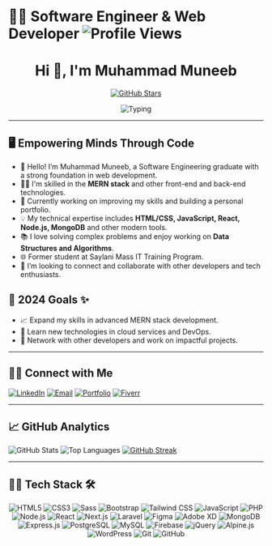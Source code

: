 # 🧑‍💻 Software Engineer & Web Developer ![Profile Views](https://komarev.com/ghpvc/?username=muhammadmuneeb1800&color=blue&style=flat) 

<div align="center">
  <h1>Hi 👋, I'm Muhammad Muneeb</h1>
  <a href="https://github.com/muhammadmuneeb1800">
    <img src="https://img.shields.io/github/stars/muhammadmuneeb1800?label=Stars&style=social" alt="GitHub Stars">
  </a>

  ![Typing](https://raw.githubusercontent.com/muhammadmuneeb1800/muhammadmuneeb1800/main/typing-effect.gif)
</div>

---

## 🖥️ Empowering Minds Through Code

- 👋 Hello! I’m Muhammad Muneeb, a Software Engineering graduate with a strong foundation in web development.
- 👨‍💻 I'm skilled in the **MERN stack** and other front-end and back-end technologies.
- 🌱 Currently working on improving my skills and building a personal portfolio.
- 💡 My technical expertise includes **HTML/CSS, JavaScript, React, Node.js, MongoDB** and other modern tools.
- 📚 I love solving complex problems and enjoy working on **Data Structures and Algorithms**.
- 🌐 Former student at Saylani Mass IT Training Program.
- 🤝 I’m looking to connect and collaborate with other developers and tech enthusiasts.

## 🚀 2024 Goals ✨
- 📈 Expand my skills in advanced MERN stack development.
- 🌱 Learn new technologies in cloud services and DevOps.
- 🔗 Network with other developers and work on impactful projects.

---

## 🤝🏻 Connect with Me
[![LinkedIn](https://img.shields.io/badge/LinkedIn-blue?logo=linkedin&logoColor=white)](https://linkedin.com/in/muhammadmuneeb1800)
[![Email](https://img.shields.io/badge/Email-red?logo=gmail&logoColor=white)](mailto:muhammadmuneeb1800@gmail.com)
[![Portfolio](https://img.shields.io/badge/Portfolio-portfolio-green)](link-to-your-portfolio)
[![Fiverr](https://img.shields.io/badge/Fiverr-Freelancing-brightgreen)](https://fiverr.com/your-gig-link)

---

## 📈 GitHub Analytics

<div align:"center">
  
  ![GitHub Stats](https://github-readme-stats.vercel.app/api?username=muhammadmuneeb1800&show_icons=true&theme=radical)
  ![Top Languages](https://github-readme-stats.vercel.app/api/top-langs/?username=muhammadmuneeb1800&layout=compact&theme=radical)
  [![GitHub Streak](https://streak-stats.demolab.com/?user=muhammadmuneeb1800&theme=dark&date_format=M%20j%5B%2C%20Y%5D)](https://git.io/streak-stats)

</div>



---

## 🧑‍💻 Tech Stack 🛠️

<div align="center">
  
![HTML5](https://img.shields.io/badge/-HTML5-E34F26?logo=html5&logoColor=white&style=for-the-badge)
![CSS3](https://img.shields.io/badge/-CSS3-1572B6?logo=css3&logoColor=white&style=for-the-badge)
![Sass](https://img.shields.io/badge/-Sass-CC6699?logo=sass&logoColor=white&style=for-the-badge)
![Bootstrap](https://img.shields.io/badge/-Bootstrap-7952B3?logo=bootstrap&logoColor=white&style=for-the-badge)
![Tailwind CSS](https://img.shields.io/badge/-Tailwind%20CSS-06B6D4?logo=tailwindcss&logoColor=white&style=for-the-badge)
![JavaScript](https://img.shields.io/badge/-JavaScript-F7DF1E?logo=javascript&logoColor=black&style=for-the-badge)
![PHP](https://img.shields.io/badge/-PHP-777BB4?logo=php&logoColor=white&style=for-the-badge)
![Node.js](https://img.shields.io/badge/-Node.js-339933?logo=node.js&logoColor=white&style=for-the-badge)
![React](https://img.shields.io/badge/-React-61DAFB?logo=react&logoColor=black&style=for-the-badge)
![Next.js](https://img.shields.io/badge/-Next.js-000000?logo=next.js&logoColor=white&style=for-the-badge)
![Laravel](https://img.shields.io/badge/-Laravel-F05340?logo=laravel&logoColor=white&style=for-the-badge)
![Figma](https://img.shields.io/badge/-Figma-F24E1E?logo=figma&logoColor=white&style=for-the-badge)
![Adobe XD](https://img.shields.io/badge/-Adobe%20XD-FF61F6?logo=adobexd&logoColor=white&style=for-the-badge)
![MongoDB](https://img.shields.io/badge/-MongoDB-47A248?logo=mongodb&logoColor=white&style=for-the-badge)
![Express.js](https://img.shields.io/badge/-Express.js-000000?logo=express&logoColor=white&style=for-the-badge)
![PostgreSQL](https://img.shields.io/badge/-PostgreSQL-4169E1?logo=postgresql&logoColor=white&style=for-the-badge)
![MySQL](https://img.shields.io/badge/-MySQL-4479A1?logo=mysql&logoColor=white&style=for-the-badge)
![Firebase](https://img.shields.io/badge/-Firebase-FFCA28?logo=firebase&logoColor=black&style=for-the-badge)
![jQuery](https://img.shields.io/badge/-jQuery-0769AD?logo=jquery&logoColor=white&style=for-the-badge)
![Alpine.js](https://img.shields.io/badge/-Alpine.js-8BC0D0?logo=alpine.js&logoColor=black&style=for-the-badge)
![WordPress](https://img.shields.io/badge/-WordPress-21759B?logo=wordpress&logoColor=white&style=for-the-badge)
![Git](https://img.shields.io/badge/-Git-F05032?logo=git&logoColor=white&style=for-the-badge)
![GitHub](https://img.shields.io/badge/-GitHub-181717?logo=github&logoColor=white&style=for-the-badge)

</div>

